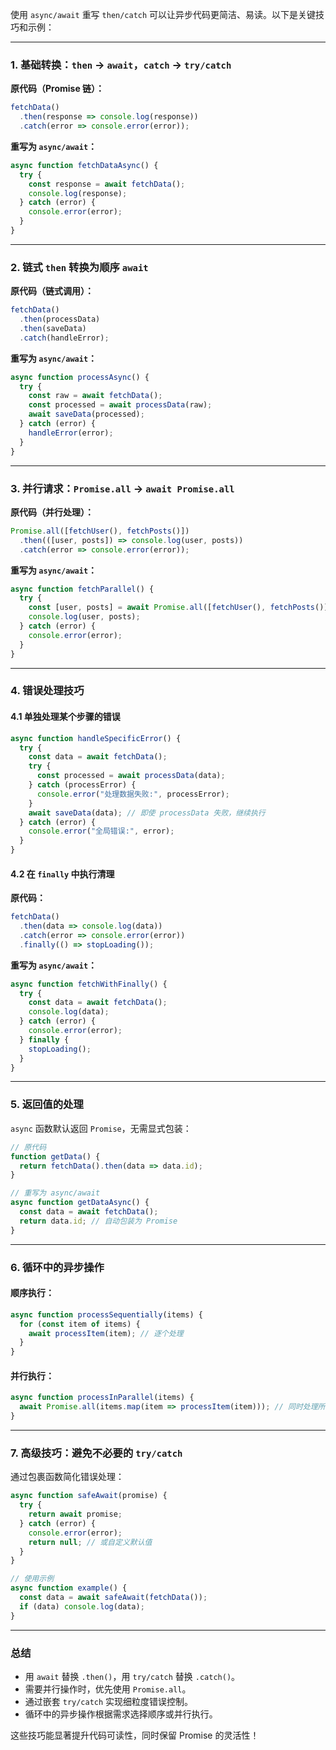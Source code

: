 



使用 `async/await` 重写 `then/catch` 可以让异步代码更简洁、易读。以下是关键技巧和示例：

---

### **1. 基础转换：`then` → `await`，`catch` → `try/catch`**
**原代码（Promise 链）：**
```javascript
fetchData()
  .then(response => console.log(response))
  .catch(error => console.error(error));
```

**重写为 `async/await`：**
```javascript
async function fetchDataAsync() {
  try {
    const response = await fetchData();
    console.log(response);
  } catch (error) {
    console.error(error);
  }
}
```

---

### **2. 链式 `then` 转换为顺序 `await`**
**原代码（链式调用）：**
```javascript
fetchData()
  .then(processData)
  .then(saveData)
  .catch(handleError);
```

**重写为 `async/await`：**
```javascript
async function processAsync() {
  try {
    const raw = await fetchData();
    const processed = await processData(raw);
    await saveData(processed);
  } catch (error) {
    handleError(error);
  }
}
```

---

### **3. 并行请求：`Promise.all` → `await Promise.all`**
**原代码（并行处理）：**
```javascript
Promise.all([fetchUser(), fetchPosts()])
  .then(([user, posts]) => console.log(user, posts))
  .catch(error => console.error(error));
```

**重写为 `async/await`：**
```javascript
async function fetchParallel() {
  try {
    const [user, posts] = await Promise.all([fetchUser(), fetchPosts()]);
    console.log(user, posts);
  } catch (error) {
    console.error(error);
  }
}
```

---

### **4. 错误处理技巧**
#### **4.1 单独处理某个步骤的错误**
```javascript
async function handleSpecificError() {
  try {
    const data = await fetchData();
    try {
      const processed = await processData(data);
    } catch (processError) {
      console.error("处理数据失败:", processError);
    }
    await saveData(data); // 即使 processData 失败，继续执行
  } catch (error) {
    console.error("全局错误:", error);
  }
}
```

#### **4.2 在 `finally` 中执行清理**
**原代码：**
```javascript
fetchData()
  .then(data => console.log(data))
  .catch(error => console.error(error))
  .finally(() => stopLoading());
```

**重写为 `async/await`：**
```javascript
async function fetchWithFinally() {
  try {
    const data = await fetchData();
    console.log(data);
  } catch (error) {
    console.error(error);
  } finally {
    stopLoading();
  }
}
```

---

### **5. 返回值的处理**
`async` 函数默认返回 `Promise`，无需显式包装：
```javascript
// 原代码
function getData() {
  return fetchData().then(data => data.id);
}

// 重写为 async/await
async function getDataAsync() {
  const data = await fetchData();
  return data.id; // 自动包装为 Promise
}
```

---

### **6. 循环中的异步操作**
#### **顺序执行：**
```javascript
async function processSequentially(items) {
  for (const item of items) {
    await processItem(item); // 逐个处理
  }
}
```

#### **并行执行：**
```javascript
async function processInParallel(items) {
  await Promise.all(items.map(item => processItem(item))); // 同时处理所有项
}
```

---

### **7. 高级技巧：避免不必要的 `try/catch`**
通过包裹函数简化错误处理：
```javascript
async function safeAwait(promise) {
  try {
    return await promise;
  } catch (error) {
    console.error(error);
    return null; // 或自定义默认值
  }
}

// 使用示例
async function example() {
  const data = await safeAwait(fetchData());
  if (data) console.log(data);
}
```

---

### **总结**
- 用 `await` 替换 `.then()`，用 `try/catch` 替换 `.catch()`。
- 需要并行操作时，优先使用 `Promise.all`。
- 通过嵌套 `try/catch` 实现细粒度错误控制。
- 循环中的异步操作根据需求选择顺序或并行执行。

这些技巧能显著提升代码可读性，同时保留 Promise 的灵活性！